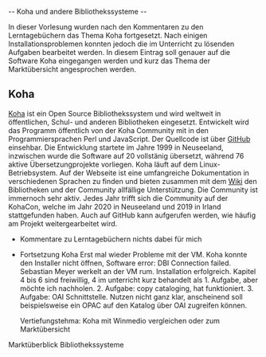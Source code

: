 -- Koha und andere Bibliothekssysteme --

In dieser Vorlesung wurden nach den Kommentaren zu den Lerntagebüchern das Thema Koha fortgesetzt. Nach einigen Installationsproblemen konnten jedoch die im Unterricht zu lösenden Aufgaben bearbeitet werden. In diesem Eintrag soll genauer auf die Software Koha eingegangen werden und kurz das Thema der Marktübersicht angesprochen werden.

## Koha

[Koha](https://koha-community.org/about/) ist ein Open Source Bibliothekssystem und wird weltweit in öffentlichen, Schul- und anderen Bibliotheken eingesetzt. Entwickelt wird das Programm öffentlich von der Koha Community mit in den Programmiersprachen Perl und JavaScript. Der Quellcode ist über [GitHub](https://github.com/Koha-Community/Koha/graphs/contributors) einsehbar. Die Entwicklung startete im Jahre 1999 in Neuseeland, inzwischen wurde die Software auf 20 vollstänig übersetzt, während 76 aktive Übersetzungprojekte vorliegen. Koha läuft auf dem Linux-Betriebsystem. Auf der Webseite ist eine umfangreiche Dokumentation in verschiedenen Sprachen zu finden und bieten zusammen mit dem [Wiki](https://wiki.koha-community.org/wiki/Main_Page) den Bibliotheken und der Community allfällige Unterstützung. Die Community ist immernoch sehr aktiv. Jedes Jahr trifft sich die Community auf der KohaCon, welche im Jahr 2020 in Neuseeland und 2019 in Irland stattgefunden haben. Auch auf GitHub kann aufgerufen werden, wie häufig am Projekt weitergearbeitet wird. 

- Kommentare zu Lerntagebüchern
  nichts dabei für mich
- Fortsetzung Koha
  Erst mal wieder Probleme mit der VM. Koha konnte den Installer nicht öffnen, Software error: DBI Connection failed.
  Sebastian Meyer werkelt an der VM rum. Installation erfolgreich. Kapitel 4 bis 6 sind freiwillig,
  4 im unterricht kurz behandelt als 1. Aufgabe, aber möchte ich nachholen. 2. Aufgabe: copy cataloging, hat funktioniert.
  3. Aufgabe: OAI Schnittstelle. Nutzen nicht ganz klar, anscheinend soll beispielsweise ein OPAC auf den Katalog über OAI zugreifen können.

  Vertiefungstehma: Koha mit Winmedio vergleichen oder zum Marktübersicht


Marktüberblick Bibliothekssysteme
